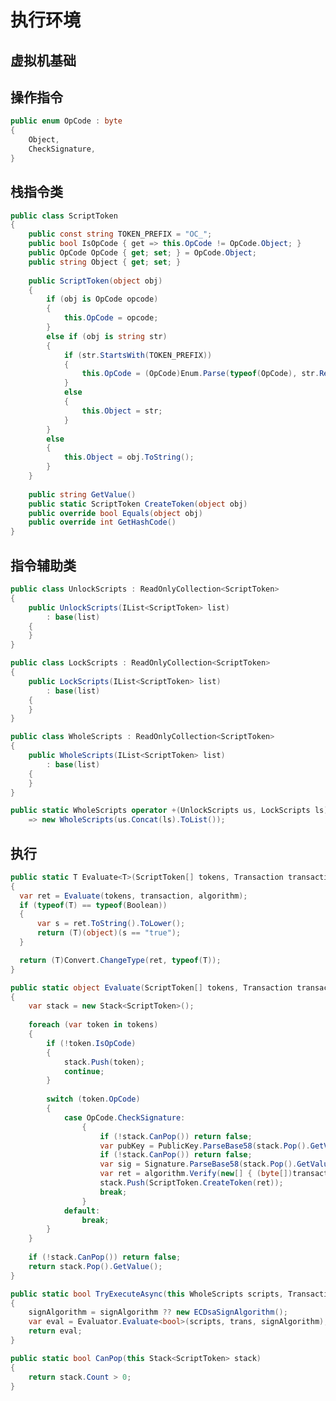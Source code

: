 # 执行环境

## 虚拟机基础

## 操作指令

```cs
public enum OpCode : byte  
{  
    Object,  
    CheckSignature,  
}  
```
<!-- code:ClassicBlockChain/SmartContracts/OpCode.cs -->

## 栈指令类

```cs
public class ScriptToken   
{  
    public const string TOKEN_PREFIX = "OC_";  
    public bool IsOpCode { get => this.OpCode != OpCode.Object; }  
    public OpCode OpCode { get; set; } = OpCode.Object;  
    public string Object { get; set; }  
  
    public ScriptToken(object obj)  
    {  
        if (obj is OpCode opcode)  
        {  
            this.OpCode = opcode;  
        }  
        else if (obj is string str)  
        {  
            if (str.StartsWith(TOKEN_PREFIX))  
            {  
                this.OpCode = (OpCode)Enum.Parse(typeof(OpCode), str.Remove(0, TOKEN_PREFIX.Length));  
            }  
            else  
            {  
                this.Object = str;  
            }  
        }  
        else  
        {  
            this.Object = obj.ToString();  
        }  
    }  
  
    public string GetValue()  
    public static ScriptToken CreateToken(object obj)  
    public override bool Equals(object obj)  
    public override int GetHashCode()  
}  
```
<!-- code:ClassicBlockChain/SmartContracts/ScriptToken.cs -->

## 指令辅助类

```cs
public class UnlockScripts : ReadOnlyCollection<ScriptToken>  
{  
    public UnlockScripts(IList<ScriptToken> list)  
        : base(list)  
    {  
    }  
}  
```
<!-- code:ClassicBlockChain/SmartContracts/UnlockScripts.cs -->

```cs
public class LockScripts : ReadOnlyCollection<ScriptToken>  
{  
    public LockScripts(IList<ScriptToken> list)  
        : base(list)  
    {  
    }  
}  
```
<!-- code:ClassicBlockChain/SmartContracts/LockScripts.cs -->

```cs
public class WholeScripts : ReadOnlyCollection<ScriptToken>  
{  
    public WholeScripts(IList<ScriptToken> list)  
        : base(list)  
    {  
    }  
}  
```
<!-- code:ClassicBlockChain/SmartContracts/WholeScripts.cs -->

```cs
public static WholeScripts operator +(UnlockScripts us, LockScripts ls)  
    => new WholeScripts(us.Concat(ls).ToList());  
```
<!-- code:ClassicBlockChain/SmartContracts/UnlockScripts.cs -->

## 执行

  ```cs
public static T Evaluate<T>(ScriptToken[] tokens, Transaction transaction, ISignAlgorithm algorithm)  
{  
    var ret = Evaluate(tokens, transaction, algorithm);  
    if (typeof(T) == typeof(Boolean))  
    {  
        var s = ret.ToString().ToLower();  
        return (T)(object)(s == "true");  
    }  
  
    return (T)Convert.ChangeType(ret, typeof(T));  
}  
```
<!-- code:ClassicBlockChain/SmartContracts/Evaluator.cs -->

```cs
public static object Evaluate(ScriptToken[] tokens, Transaction transaction, ISignAlgorithm algorithm)  
{  
    var stack = new Stack<ScriptToken>();  
  
    foreach (var token in tokens)  
    {  
        if (!token.IsOpCode)  
        {  
            stack.Push(token);  
            continue;  
        }  
  
        switch (token.OpCode)  
        {  
            case OpCode.CheckSignature:  
                {  
                    if (!stack.CanPop()) return false;  
                    var pubKey = PublicKey.ParseBase58(stack.Pop().GetValue());  
                    if (!stack.CanPop()) return false;  
                    var sig = Signature.ParseBase58(stack.Pop().GetValue());  
                    var ret = algorithm.Verify(new[] { (byte[])transaction.GetLockHash() }, pubKey, sig);  
                    stack.Push(ScriptToken.CreateToken(ret));  
                    break;  
                }  
            default:  
                break;  
        }  
    }  
  
    if (!stack.CanPop()) return false;  
    return stack.Pop().GetValue();  
}  
```
<!-- code:ClassicBlockChain/SmartContracts/Evaluator.cs -->

```cs
public static bool TryExecuteAsync(this WholeScripts scripts, Transaction trans, ISignAlgorithm signAlgorithm = null)  
{  
    signAlgorithm = signAlgorithm ?? new ECDsaSignAlgorithm();  
    var eval = Evaluator.Evaluate<bool>(scripts, trans, signAlgorithm);  
    return eval;  
}  
```
<!-- code:ClassicBlockChain/SmartContracts/TokenScriptExtension.cs -->

```cs
public static bool CanPop(this Stack<ScriptToken> stack)  
{  
    return stack.Count > 0;  
}  
```
<!-- code:ClassicBlockChain/SmartContracts/TokenScriptExtension.cs -->

